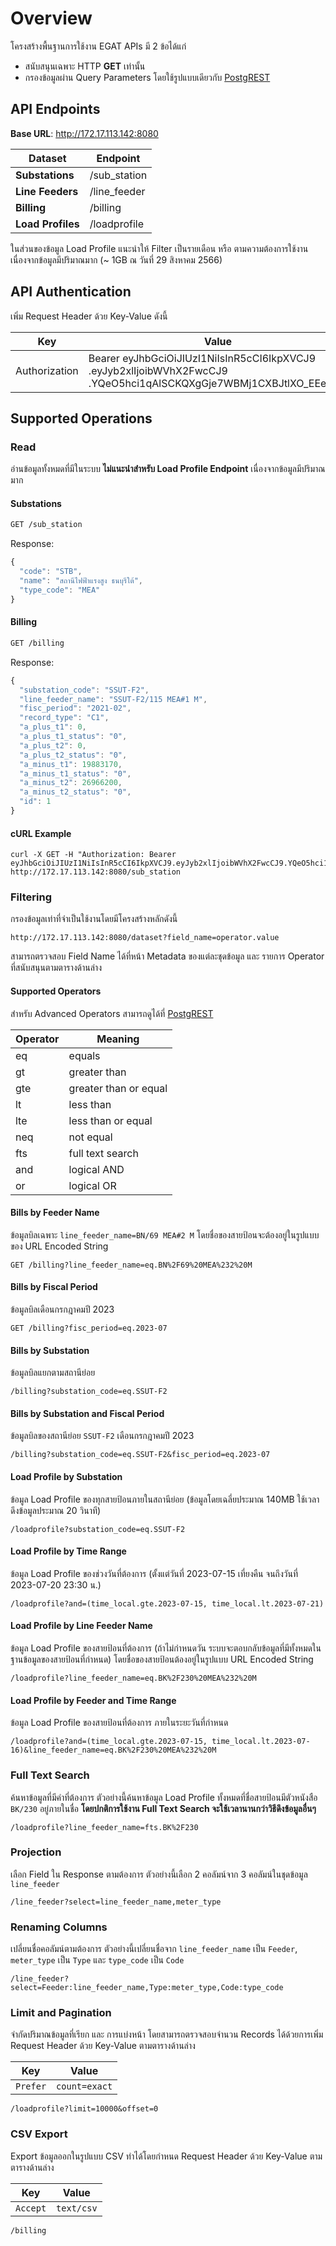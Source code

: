 # Overview

โครงสร้างพื้นฐานการใช้งาน EGAT APIs มี 2 ข้อได้แก่

- สนับสนุนเฉพาะ HTTP __GET__  เท่านั้น
- กรองข้อมูลผ่าน Query Parameters โดยใช้รูปแบบเดียวกับ [PostgREST](https://postgrest.org/en/stable/references/api/tables_views.html)

## API Endpoints

__Base URL__: http://172.17.113.142:8080

| Dataset           | Endpoint     |
|-------------------|--------------|
| __Substations__   | /sub_station |
| __Line Feeders__  | /line_feeder |
| __Billing__       | /billing     |
| __Load Profiles__ | /loadprofile |

ในส่วนของข้อมูล Load Profile แนะนำให้ Filter เป็นรายเดือน หรือ ตามความต้องการใช้งาน เนื่องจากข้อมูลมีปริมาณมาก (~ 1GB ณ วันที่ 29 สิงหาคม 2566)

## API Authentication

เพิ่ม Request Header ด้วย Key-Value ดังนี้

| Key           | Value                                                                                                                    |
|---------------|--------------------------------------------------------------------------------------------------------------------------|
| Authorization | Bearer eyJhbGciOiJIUzI1NiIsInR5cCI6IkpXVCJ9<br>.eyJyb2xlIjoibWVhX2FwcCJ9<br>.YQeO5hci1qAlSCKQXgGje7WBMj1CXBJtlXO_EEeTdtY |

## Supported Operations

### Read

อ่านข้อมูลทั้งหมดที่มีในระบบ __ไม่แนะนำสำหรับ Load Profile Endpoint__ เนื่องจากข้อมูลมีปริมาณมาก

#### Substations

```bash
GET /sub_station
```

Response:
```javascript
{
  "code": "STB",
  "name": "สถานีไฟฟ้าแรงสูง ธนบุรีใต้",
  "type_code": "MEA"
}
```

#### Billing

```bash
GET /billing
```

Response:
```javascript
{
  "substation_code": "SSUT-F2",
  "line_feeder_name": "SSUT-F2/115 MEA#1 M",
  "fisc_period": "2021-02",
  "record_type": "C1",
  "a_plus_t1": 0,
  "a_plus_t1_status": "0",
  "a_plus_t2": 0,
  "a_plus_t2_status": "0",
  "a_minus_t1": 19883170,
  "a_minus_t1_status": "0",
  "a_minus_t2": 26966200,
  "a_minus_t2_status": "0",
  "id": 1
}
```

#### cURL Example

```
curl -X GET -H "Authorization: Bearer eyJhbGciOiJIUzI1NiIsInR5cCI6IkpXVCJ9.eyJyb2xlIjoibWVhX2FwcCJ9.YQeO5hci1qAlSCKQXgGje7WBMj1CXBJtlXO_EEeTdtY" http://172.17.113.142:8080/sub_station
```

### Filtering

กรองข้อมูลเท่าที่จำเป็นใช้งานโดยมีโครงสร้างหลักดังนี้

```
http://172.17.113.142:8080/dataset?field_name=operator.value
```

สามารถตรวจสอบ Field Name ได้ที่หน้า Metadata ของแต่ละชุดข้อมูล และ รายการ Operator ที่สนับสนุนตามตารางด้านล่าง

#### Supported Operators

สำหรับ Advanced Operators สามารถดูได้ที่ [PostgREST](https://postgrest.org/en/stable/references/api/tables_views.html)

| Operator | Meaning               |
|----------|-----------------------|
| eq       | equals                |
| gt       | greater than          |
| gte      | greater than or equal |
| lt       | less than             |
| lte      | less than or equal    |
| neq      | not equal             |
| fts      | full text search      |
| and      | logical AND           |
| or       | logical OR            |

#### Bills by Feeder Name
ข้อมูลบิลเฉพาะ `line_feeder_name=BN/69 MEA#2 M` โดยชื่อของสายป้อนจะต้องอยู่ในรูปแบบของ URL Encoded String

```
GET /billing?line_feeder_name=eq.BN%2F69%20MEA%232%20M
```

#### Bills by Fiscal Period
ข้อมูลบิลเดือนกรกฎาคมปี 2023

```
GET /billing?fisc_period=eq.2023-07
```

#### Bills by Substation
ข้อมูลบิลแยกตามสถานีย่อย

```
/billing?substation_code=eq.SSUT-F2
```

#### Bills by Substation and Fiscal Period
ข้อมูลบิลของสถานีย่อย `SSUT-F2` เดือนกรกฎาคมปี 2023

```
/billing?substation_code=eq.SSUT-F2&fisc_period=eq.2023-07
```

#### Load Profile by Substation
ข้อมูล Load Profile ของทุกสายป้อนภายในสถานีย่อย (ข้อมูลโดยเฉลี่ยประมาณ 140MB ใช้เวลาดึงข้อมูลประมาณ 20 วินาที)

```
/loadprofile?substation_code=eq.SSUT-F2
```

#### Load Profile by Time Range
ข้อมูล Load Profile ของช่วงวันที่ต้องการ (ตั้งแต่วันที่ 2023-07-15 เที่ยงคืน จนถึงวันที่ 2023-07-20 23:30 น.)

```
/loadprofile?and=(time_local.gte.2023-07-15, time_local.lt.2023-07-21)
```

#### Load Profile by Line Feeder Name
ข้อมูล Load Profile ของสายป้อนที่ต้องการ (ถ้าไม่กำหนดวัน ระบบจะตอบกลับข้อมูลที่มีทั้งหมดในฐานข้อมูลของสายป้อนที่กำหนด) โดยชื่อของสายป้อนต้องอยู่ในรูปแบบ URL Encoded String

```
/loadprofile?line_feeder_name=eq.BK%2F230%20MEA%232%20M
```

#### Load Profile by Feeder and Time Range
ข้อมูล Load Profile ของสายป้อนที่ต้องการ ภายในระยะวันที่กำหนด

```
/loadprofile?and=(time_local.gte.2023-07-15, time_local.lt.2023-07-16)&line_feeder_name=eq.BK%2F230%20MEA%232%20M
```

### Full Text Search
ค้นหาข้อมูลที่มีคำที่ต้องการ ตัวอย่างนี้ค้นหาข้อมูล Load Profile ทั้งหมดที่ชื่อสายป้อนมีตัวหนังสือ `BK/230` อยู่ภายในชื่อ __โดยปกติการใช้งาน Full Text Search จะใช้เวลานานกว่าวิธีดึงข้อมูลอื่นๆ__

```
/loadprofile?line_feeder_name=fts.BK%2F230
```

### Projection
เลือก Field ใน Response ตามต้องการ ตัวอย่างนี้เลือก 2 คอลัมน์จาก 3 คอลัมน์ในชุดข้อมูล `line_feeder`

```
/line_feeder?select=line_feeder_name,meter_type
```

### Renaming Columns
เปลี่ยนชื่อคอลัมน์ตามต้องการ ตัวอย่างนี้เปลี่ยนชื่อจาก `line_feeder_name` เป็น `Feeder`, `meter_type` เป็น `Type` และ `type_code` เป็น `Code`

```
/line_feeder?select=Feeder:line_feeder_name,Type:meter_type,Code:type_code
```

### Limit and Pagination
จำกัดปริมาณข้อมูลที่เรียก และ การแบ่งหน้า โดยสามารถตรวจสอบจำนวน Records ได้ด้วยการเพิ่ม Request Header ด้วย Key-Value ตามตารางด้านล่าง

| Key      | Value         |
|----------|---------------|
| `Prefer` | `count=exact` |


```
/loadprofile?limit=10000&offset=0
```

### CSV Export
Export ข้อมูลออกในรูปแบบ CSV ทำได้โดยกำหนด Request Header ด้วย Key-Value ตามตารางด้านล่าง

| Key      | Value      |
|----------|------------|
| `Accept` | `text/csv` |


```
/billing
```